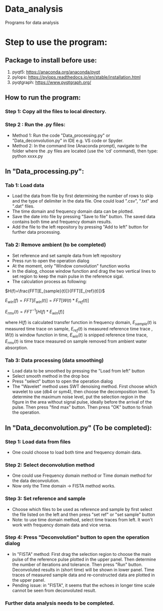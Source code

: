 # Data_analysis
Programs for data analysis

# Step to use the program:
## Package to install before use:
1. pyqt5: https://anaconda.org/anaconda/pyqt
2. pylops: https://pylops.readthedocs.io/en/stable/installation.html
3. pyqtgraph: https://www.pyqtgraph.org/

## How to run the program:
### Step 1: Copy all the files to local directory.
### Step 2 : Run the .py files:
* Method 1:
Run the code "Data_processing.py" or "Data_deconvolution.py" in IDE e.g. VS code or Spyder.
* Method 2:
In the command line (Anaconda prompt), navigate to the folder where the .py files are located (use the 'cd' command), then type: python xxxx.py

## In "Data_processing.py":
### Tab 1: Load data 
* Load the data from file by first determining the number of rows to skip and the type of delimiter in the data file. One could load ".csv", ".txt" and ".dat" files.
* The time domain and frequency domain data can be plotted.
* Save the date into file by pressing "Save to file" button. The saved data contains both time and frequency domain results.
* Add the file to the left repository by pressing "Add to left" button for further data processing.
### Tab 2: Remove ambient (to be completed)
* Set reference and set sample data from left repository
* Press run to open the operation dialog
* At the moment, only "Window convolution" function works
* In the dialog, choose window function and drag the two vertical lines to set region to keep the main pulse in the reference sigal.
* The calculation process as following:

$H(f)=\frac{FFT[E_{sample}(t)]}{FFT[E_{ref}(t)]}$

$E_{win}(f)=FFT[E_{win}(t)]=FFT[W(t)*E_{ref}(t)]$

$E_{rmv}(t)=FFT^{-1}[H(f)*E_{win}(f)]$

where $H(f)$ is calculated transfer function in frequency domain, $E_{sample}(t)$ is measured time trace on sample, $E_{ref}(t)$ is measured reference time trace
, $W(t)$ is window function in time, $E_{win}(t)$ is snipped reference time trace, $E_{rmv}(t)$ is time trace measured on sample removed from ambient water absorption.

### Tab 3: Data processing (data smoothing)
* Load data to be smoothed by pressing the "Load from left" button
* Select smooth method in the drop box
* Press "select" button to open the operation dialog
* The "Wavelet" method uses SWT denoising method. First choose which wavelet to use (db4 or sym4), then choose the decomposition level. To determine the maximum noise level, 
put the selection region in the figure in the area without signal pulse, ideally before the arrival of the pulse. Then press "find max" button. Then press "OK" button to finish the operation.

## In "Data_deconvolution.py" (To be completed):
### Step 1: Load data from files
* One could choose to load both time and frequency domain data.
### Step 2: Select deconvolution method
* One could use Frequency domain method or Time domain method for the data deconvolution.
* Now only the Time domain -> FISTA method works.
### Step 3: Set reference and sample
* Choose which files to be used as reference and sample by first select the file listed on the left and then press "set ref" or "set sample" button
* Note: to use time domain method, select time traces from left. It won't work with frequency domain data and vice versa.
### Step 4: Press "Deconvolution" button to open the operation dialog
* In "FISTA" method: First drag the selection region to choose the main pulse of the reference pulse plotted in the upper panel. Then determine the number of 
iterations and tolerance. Then press "Run" button. Deconvoluted results in (short time) will be shown in lower panel. Time traces of measured sample data and 
re-constructed data are plotted in the upper panel.
* Pending issue: in "FISTA", it seems that the echoes in longer time scale cannot be seen from deconvoluted result.
### Further data analysis needs to be completed.



